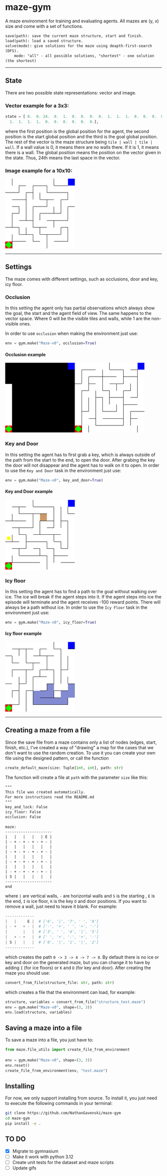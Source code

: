# maze-gym
A maze environment for training and evaluating agents. All mazes are (y, x) size and come with a set of functions.

```
save(path): save the current maze structure, start and finish. 
load(path): load a saved structure.
solve(mode): give solutions for the maze using deapth-first-search (DFS).
    mode: "all" - all possible solutions, "shortest" - one solution (the shortest)
```

---
## State

There are two possible state representations: vector and image.

### Vector example for a 3x3:
```python
state = [ 0.  0. 24.  0.  1.  0.  0.  0.  0.  1.  1.  1.  0.  0.  0.  0.  0.  0.
  1.  1.  1.  1.  0.  0.  0.  0.  0.  0.],
```
where the first position is the global position for the agent, the second position is the start global position and the third is the goal global position. 
The rest of the vector is the maze structure being `tile | wall | tile | wall`. 
If a wall value is 0, it means there are no walls there. 
If it is 1, it means there is a wall.
The global position means the position on the vector given in the state.
Thus, 24th means the last space in the vector.

### Image example for a 10x10:

![](./maze/environment/utils/test/render_test.png)

---

## Settings

The maze comes with different settings, such as occlusions, door and key, icy floor.

### Occlusion

In this setting the agent only has partial observations which always show the goal, the start and the agent field of view.
The same happens to the vector space. Where 0 will be the visible tiles and walls, while 1 are the non-visible ones.

In order to use ``occlusion`` when making the environment just use:
```python
env = gym.make("Maze-v0", occlusion=True)
```

#### Occlusion example

![](./assets/occlusion.gif)


### Key and Door
In this setting the agent has to first grab a key, which is always outside of the path from the start to the end, to 
open the door. After grabing the key the door will not disappear and the agent has to walk on it to open.
In order to use the ``Key and Door`` task in the environment just use:
```python
env = gym.make("Maze-v0", key_and_door=True)
```
#### Key and Door example

![](./assets/key_and_door.gif)

### Icy floor
In this setting the agent has to find a path to the goal without walking over ice. The ice will break if the agent steps into it.
If the agent steps into ice the episode will terminate and the agent receives -100 reward points. There will always be a path without ice.
In order to use the `Icy Floor` task in the environment just use:
```python
env = gym.make("Maze-v0", icy_floor=True)
```

#### Icy floor example

![](./assets/icy_floor.png)

---
## Creating a maze from a file
Since the save file from a maze contains only a list of nodes (edges, start, finish, etc.), I've created a way of "drawing" a map for the cases that we don't want to use the random creation.
To use it you can create your own file using the designed pattern, or call the function
```python
create_default_maze(size: Tuple[int, int], path: str)
```

The function will create a file at `path` with the parameter `size` like this:

```
"""
This file was created automatically.
For more instructions read the README.md
"""
key_and_lock: False
icy_floor: False
occlusion: False

maze:
---------------------
|   |   |   |   | E |
| - + - + - + - + - |
|   |   |   |   |   |
| - + - + - + - + - |
|   |   |   |   |   |
| - + - + - + - + - |
|   |   |   |   |   |
| - + - + - + - + - |
| S |   |   |   |   |
---------------------
end
```

where `|` are vertical walls, `-` are horizontal walls and `S` is the starting , `E` is the end, `I` is ice floor, `K` is the key `D` and door positions. 
If you want to remove a wall, just need to leave it blank.
For example:

```python
-------------  
|   |     E |  # ['6', '|', '7', ' ', '8']
| - +   + - |  # ['-', '+', ' ', '+', '-']
|       |   |  # ['3', ' ', '4', '|', '5']
|   + - +   |  # [' ', '+', '-', '+', '-']
| S |   |   |  # ['0', '|', '1', '|', '2']
-------------    
```

which creates the path `0 -> 3 -> 4 -> 7 -> 8`.
By default there is no ice or key and door on the generated maze, but you can change it to have by adding `I` (for ice floors) or `K` and `D` (for key and door).
After creating the maze you should use:

```python
convert_from_file(structure_file: str, path: str)
```

which creates a file that the environment can load, for example:

```python
structure, variables = convert_from_file("structure_test.maze")
env = gym.make("Maze-v0", shape=(3, 3))
env.load(structure, variables)
```

## Saving a maze into a file

To save a maze into a file, you just have to:
```python
from maze.file_utils import create_file_from_environment

env = gym.make("Maze-v0", shape=(3, 3))
env.reset()
create_file_from_environment(env, "test.maze")
```

## Installing

For now, we only support installing from source.
To install it, you just need to execute the following commands in your terminal:

```bash
git clone https://github.com/NathanGavenski/maze-gym
cd maze-gym
pip install -e .
```


## TO DO
* [x] Migrate to gymnasium
* [ ] Make it work with python 3.12
* [ ] Create unit tests for the dataset and maze scripts
* [ ] Update gifs
